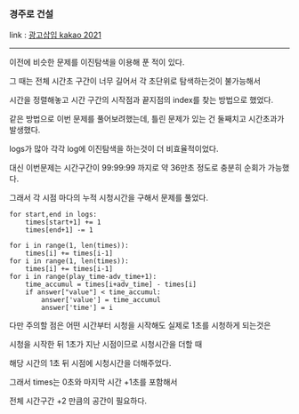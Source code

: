 ### 경주로 건설
link : [광고삽입 kakao 2021](https://programmers.co.kr/learn/courses/30/lessons/72414/)

-----------------------------------

이전에 비슷한 문제를 이진탐색을 이용해 푼 적이 있다.

그 때는 전체 시간초 구간이 너무 길어서 각 초단위로 탐색하는것이 불가능해서

시간을 정렬해놓고 시간 구간의 시작점과 끝지점의 index를 찾는 방법으로 했었다.

같은 방법으로 이번 문제를 풀어보려했는데, 틀린 문제가 있는 건 둘째치고 시간초과가 발생했다.

logs가 많아 각각 log에 이진탐색을 하는것이 더 비효율적이었다.

대신 이번문제는 시간구간이 99:99:99 까지로 약 36만초 정도로 충분히 순회가 가능했다.

그래서 각 시점 마다의 누적 시청시간을 구해서 문제를 풀었다.

    
    for start,end in logs:
        times[start+1] += 1
        times[end+1] -= 1

    for i in range(1, len(times)):
        times[i] += times[i-1]
    for i in range(1, len(times)):
        times[i] += times[i-1]
    for i in range(play_time-adv_time+1):
        time_accumul = times[i+adv_time] - times[i]
        if answer["value"] < time_accumul:
            answer['value'] = time_accumul
            answer['time'] = i

다만 주의할 점은 어떤 시간부터 시청을 시작해도 실제로 1초를 시청하게 되는것은

시청을 시작한 뒤 1초가 지난 시점이므로 시청시간을 더할 때

해당 시간의 1초 뒤 시점에 시청시간을 더해주었다.

그래서 times는 0초와 마지막 시간 +1초를 포함해서

전체 시간구간 +2 만큼의 공간이 필요하다.